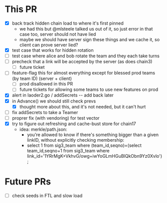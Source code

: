 # This PR
- [x] back track hidden chain load to where it's first pinned
  - we had this but @mlsteele talked us out of it, so just error in that case too, server should not have lied
  - maybe we should have server sign these things and we cache it, so client can prove server lied?
- [x] test case that works for hidden rotation
- [ ] test case where alice and bob rotate the team and they each take turns
- [ ] precheck that a link will be accepted by the server (as does chain3)
  - [ ] future ticket
- [ ] feature-flag this for almost everything except for blessed prod teams (by team ID) (server + client)
  - [ ] prod disallowed in this PR
  - [ ] future tickets for allowing some teams to use new features on prod
- [x] alert in laoder2.go / addSecrets -- add back later
- [x] in Advance() we should still check prevs
  - [x] thought more about this, and it's not needed, but it can't hurt
- [ ] fix addSecrets to take a Teamer
- [ ] proprer fix (with vendoring) for test vector
- [x] try to figure out refreshing and cache-bust store for chain17
  - idea: merkle/path.json:
    - you're allowed to know if there's something bigger than a given linkID, without explicitly checking membership:
    - select 1 from sig3_team where (team_id,seqno)=(select team_id,seqno+1 from sig3_team where link_id='1YRrMgK+VkhvG/owg+iwYoGLmHGuBlQkObn9Yz0Xvlo');

# Future PRs
- [ ] check seeds in FTL and slow load